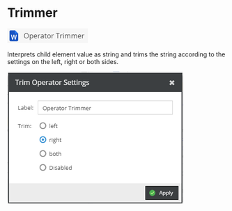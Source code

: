 # Trimmer

![Symbol](../../../img/gridconfig/operator_trimmer_symbol.png)

Interprets child element value as string and trims the string according to the settings
on the left, right or both sides.

![Sample](../../../img/gridconfig/operator_trimmer_sample.png)

